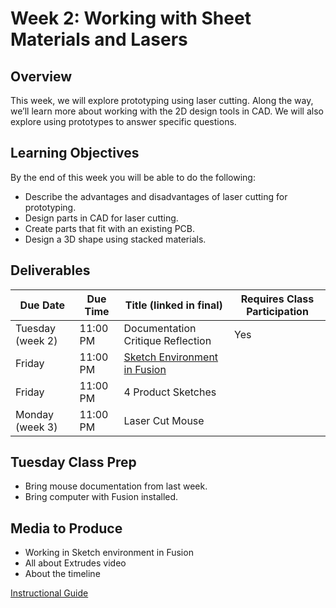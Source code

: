 # Week 2: Working with Sheet Materials and Lasers
## Overview
This week, we will explore prototyping using laser cutting. Along the way, we’ll learn more about working with the 2D design tools in CAD. We will also explore using prototypes to answer specific questions.

## Learning Objectives
By the end of this week you will be able to do the following:
- Describe the advantages and disadvantages of laser cutting for prototyping.
- Design parts in CAD for laser cutting.
- Create parts that fit with an existing PCB.
- Design a 3D shape using stacked materials.

## Deliverables
| Due Date | Due Time |	Title (linked in final)	| Requires Class Participation |
| --- | --- | --- | --- |
| Tuesday (week 2) | 11:00 PM |	Documentation Critique Reflection |	Yes |
| Friday | 11:00 PM | [Sketch Environment in Fusion](/assignments/2d_sketching.md) |  |	
| Friday | 11:00 PM | 4 Product Sketches |  |	
| Monday (week 3) |	11:00 PM | Laser Cut Mouse |  |	

## Tuesday Class Prep
- Bring mouse documentation from last week.
- Bring computer with Fusion installed.

## Media to Produce
- Working in Sketch environment in Fusion
- All about Extrudes video
- About the timeline 

[Instructional Guide](/inst_guides/week_2.md)